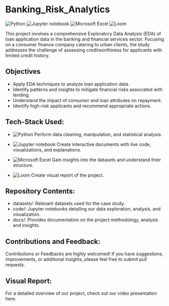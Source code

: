 # Banking_Risk_Analytics
![Python](https://img.shields.io/badge/Python-white?style=flat&logo=python&logoColor=white&color=blue)    ![Jupyter notebook](https://img.shields.io/badge/Jupyter%20notebook-white?style=flat&logo=jupyter&logoColor=white&color=orange)       ![Microsoft Excel](https://img.shields.io/badge/Microsoft%20Excel-white?style=flat&logo=microsoft-excel&logoColor=white&color=darkgreen)      ![Loom](https://img.shields.io/badge/Loom-white?style=flat&logo=loom&logoColor=white&color=brown)      


This project involves a comprehensive Exploratory Data Analysis (EDA) of loan application data in the banking and financial services sector. Focusing on a consumer finance company catering to urban clients, the study addresses the challenge of assessing creditworthiness for applicants with limited credit history. 

## Objectives
- Apply EDA techniques to analyze loan application data.
- Identify patterns and insights to mitigate financial risks associated with lending.
- Understand the impact of consumer and loan attributes on repayment.
- Identify high-risk applicants and recommend appropriate actions.


## Tech-Stack Used:

- ![Python](https://img.shields.io/badge/Python-white?style=flat&logo=python&logoColor=white&color=blue) Perform data cleaning, manipulation, and statistical analysis.
  
- ![Jupyter notebook](https://img.shields.io/badge/Jupyter%20notebook-white?style=flat&logo=jupyter&logoColor=white&color=orange) Create interactive documents with live code, visualizations, and explanations.
  
- ![Microsoft Excel](https://img.shields.io/badge/Microsoft%20Excel-white?style=flat&logo=microsoft-excel&logoColor=white&color=darkgreen) Gain insights into the datasets and understand their structure.
  
- ![Loom](https://img.shields.io/badge/Loom-white?style=flat&logo=loom&logoColor=white&color=brown) Create visual report of the project.


## Repository Contents:

- datasets/: Relevant datasets used for the case study.
- code/: Jupyter notebooks detailing our data exploration, analysis, and visualization.
- docs/: Provides documentation on the project methodology, analysis and insights.


## Contributions and Feedback:

Contributions or Feedbacks are highly welcomed! If you have suggestions, improvements, or additional insights, please feel free to submit pull requests. 

## Visual Report:
For a detailed overview of our project, check out our video presentation here.



